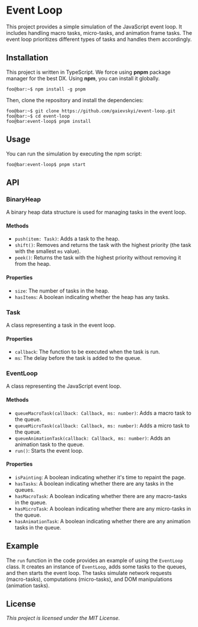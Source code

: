 # Event Loop

This project provides a simple simulation of the JavaScript event loop. It includes handling macro tasks, micro-tasks, and animation frame tasks. The event loop prioritizes different types of tasks and handles them accordingly.

## Installation

This project is written in TypeScript. We force using **pnpm** package manager for the best DX. Using **npm**, you can install it globally.

```console
foo@bar:~$ npm install -g pnpm
```

Then, clone the repository and install the dependencies:

```console
foo@bar:~$ git clone https://github.com/gaievskyi/event-loop.git
foo@bar:~$ cd event-loop
foo@bar:event-loop$ pnpm install
```

## Usage

You can run the simulation by executing the npm script:

```console
foo@bar:event-loop$ pnpm start
```

## API

### BinaryHeap

A binary heap data structure is used for managing tasks in the event loop.

#### Methods

- `push(item: Task)`: Adds a task to the heap.
- `shift()`: Removes and returns the task with the highest priority (the task with the smallest `ms` value).
- `peek()`: Returns the task with the highest priority without removing it from the heap.

#### Properties

- `size`: The number of tasks in the heap.
- `hasItems`: A boolean indicating whether the heap has any tasks.

### Task

A class representing a task in the event loop.

#### Properties

- `callback`: The function to be executed when the task is run.
- `ms`: The delay before the task is added to the queue.

### EventLoop

A class representing the JavaScript event loop.

#### Methods

- `queueMacroTask(callback: Callback, ms: number)`: Adds a macro task to the queue.
- `queueMicroTask(callback: Callback, ms: number)`: Adds a micro task to the queue.
- `queueAnimationTask(callback: Callback, ms: number)`: Adds an animation task to the queue.
- `run()`: Starts the event loop.

#### Properties

- `isPainting`: A boolean indicating whether it's time to repaint the page.
- `hasTasks`: A boolean indicating whether there are any tasks in the queues.
- `hasMacroTask`: A boolean indicating whether there are any macro-tasks in the queue.
- `hasMicroTask`: A boolean indicating whether there are any micro-tasks in the queue.
- `hasAnimationTask`: A boolean indicating whether there are any animation tasks in the queue.

## Example

The `run` function in the code provides an example of using the `EventLoop` class. It creates an instance of `EventLoop`, adds some tasks to the queues, and then starts the event loop. The tasks simulate network requests (macro-tasks), computations (micro-tasks), and DOM manipulations (animation tasks).

## License

_This project is licensed under the MIT License._

